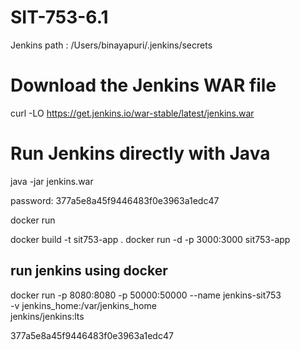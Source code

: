 # SIT-753-6.1
Jenkins path : /Users/binayapuri/.jenkins/secrets 


# Download the Jenkins WAR file
curl -LO https://get.jenkins.io/war-stable/latest/jenkins.war

# Run Jenkins directly with Java
java -jar jenkins.war

password: 377a5e8a45f9446483f0e3963a1edc47


docker run 

docker build -t sit753-app .
docker run -d -p 3000:3000 sit753-app


## run jenkins using docker 

docker run -p 8080:8080 -p 50000:50000 --name jenkins-sit753 \
  -v jenkins_home:/var/jenkins_home \
  jenkins/jenkins:lts

377a5e8a45f9446483f0e3963a1edc47
